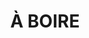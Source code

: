 ---
title: À BOIRE
categories:
    -   title: Eaux et Softs
        items:
        -   title: Saint-Georges
            description: Eau de source corse (33 cl)
            price: 2.5
        -   title: Zilia
            description: Eau minérale naturelle corse (1,5 l)
            price: 4
        -   title: Orezza
            description: Eau gazeuse minérale corse
            variants:
                - description: 33 cl
                  price: 2.5
                - description: 1 l
                  price: 4
        -   title: Orange pressé
            price: 4.5
        -   title: Soda
            description: Coca-cola - Coca-cola zéro - Ice Tea - Liptonic - Fanta (orange) - Pago
            price: 3
    -   title: Cocktails
        items:
        -   title: Le Stinson
            description: Gin, jus de pêche, purée de fraise, limette, menthe
            price: 9
        -   title: Le Rafiki
            description: Vodka, cointreau, jus d'ananas, purée passion, limette
            price: 9
        -   title: Le Green Lantern
            description: Rhum, tequila, jus de banane, sirop de kiwi, muscat pétillant
            price: 9
        -   title: Le Trickmeister
            description: Gin, tequila, jus de pêche, parée coco, limette
            price: 9
        -   title: Le Mule
            description: Vodka, limette, ginger beer
            price: 9
        -   title: La Piña Colada
            description: Rhum, jus d'ananas, purée coco
            price: 9
    -   title: Apéritifs
        items:
        -   title: Pastis 51
            price: 2.5
        -   title: Heineken
            description: Bouteille 25 cl
            price: 3
        -   title: Kiara
            description: Bière blonde
            variants:
            - description: Bouteille 25 cl
              price: 4
            - description: Pression 25 cl
              price: 3.5
            - description: Pression 50 cl
              price: 7
        -   title: Vin au verre
            description: Rosé ou blanc
            price: 4
        -   title: Muscat pétillant
            description: Servi
            variants:
            - description: Verre
              price: 4
            - description: Coupe
              price: 9
    - title: Bouteilles
      items:
        -   title: Fior di Lecci Tradition
            description: Vin blanc, rosé ou rouge
            price: 25
        -   title: Fior di Lecci Prestige
            price: 30
        -   title: Champagne Deutz
            price: 85 
        -   title: Champagne Perrier-Jouet
            price: 140 
--- 